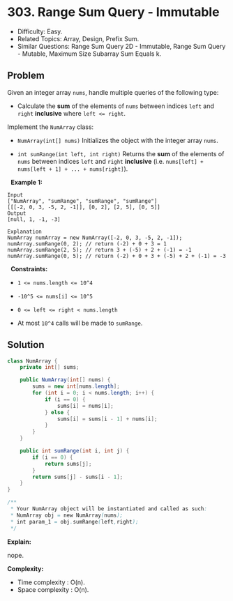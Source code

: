 # 303. Range Sum Query - Immutable

- Difficulty: Easy.
- Related Topics: Array, Design, Prefix Sum.
- Similar Questions: Range Sum Query 2D - Immutable, Range Sum Query - Mutable, Maximum Size Subarray Sum Equals k.

## Problem

Given an integer array ```nums```, handle multiple queries of the following type:


	
- Calculate the **sum** of the elements of ```nums``` between indices ```left``` and ```right``` **inclusive** where ```left <= right```.


Implement the ```NumArray``` class:


	
- ```NumArray(int[] nums)``` Initializes the object with the integer array ```nums```.
	
- ```int sumRange(int left, int right)``` Returns the **sum** of the elements of ```nums``` between indices ```left``` and ```right``` **inclusive** (i.e. ```nums[left] + nums[left + 1] + ... + nums[right]```).


 
**Example 1:**

```
Input
["NumArray", "sumRange", "sumRange", "sumRange"]
[[[-2, 0, 3, -5, 2, -1]], [0, 2], [2, 5], [0, 5]]
Output
[null, 1, -1, -3]

Explanation
NumArray numArray = new NumArray([-2, 0, 3, -5, 2, -1]);
numArray.sumRange(0, 2); // return (-2) + 0 + 3 = 1
numArray.sumRange(2, 5); // return 3 + (-5) + 2 + (-1) = -1
numArray.sumRange(0, 5); // return (-2) + 0 + 3 + (-5) + 2 + (-1) = -3
```

 
**Constraints:**


	
- ```1 <= nums.length <= 10^4```
	
- ```-10^5 <= nums[i] <= 10^5```
	
- ```0 <= left <= right < nums.length```
	
- At most ```10^4``` calls will be made to ```sumRange```.



## Solution

```java
class NumArray {
    private int[] sums;

    public NumArray(int[] nums) {
        sums = new int[nums.length];
        for (int i = 0; i < nums.length; i++) {
            if (i == 0) {
                sums[i] = nums[i];
            } else {
                sums[i] = sums[i - 1] + nums[i];
            }
        }
    }

    public int sumRange(int i, int j) {
        if (i == 0) {
            return sums[j];
        }
        return sums[j] - sums[i - 1];
    }
}

/**
 * Your NumArray object will be instantiated and called as such:
 * NumArray obj = new NumArray(nums);
 * int param_1 = obj.sumRange(left,right);
 */
```

**Explain:**

nope.

**Complexity:**

* Time complexity : O(n).
* Space complexity : O(n).
